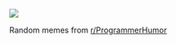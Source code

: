 ![](https://preview.redd.it/3r408z2cmobf1.png?width=320&crop=smart&auto=webp&s=4a8ca615f9a0ceedf1adf982fac6350dfb65914b)

 Random memes from [r/ProgrammerHumor](https://www.reddit.com/r/ProgrammerHumor/)
